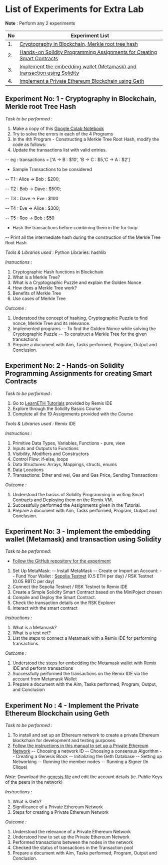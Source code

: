 # List of Experiments for Extra Lab 

**Note** : Perform any 2 experiments

| No | Experiment List |
| -- | --------------- |
| 1. | [Cryptography in Blockchain, Merkle root tree hash](https://github.com/LifnaJos/HBCC601-Blockchain-Platforms/blob/main/PPT/Experiment_List.md#experiment--no-1) |
| 2. | [Hands-on Solidity Programming Assignments for Creating Smart Contracts](https://github.com/LifnaJos/HBCC601-Blockchain-Platforms/blob/main/PPT/Experiment_List.md#experiment--no-2) | 
| 3. | [Implement the embedding wallet (Metamask) and transaction using Solidity](https://github.com/LifnaJos/HBCC601-Blockchain-Platforms/blob/main/PPT/Experiment_List.md#experiment--no-3) |
| 4. | [Implement a Private Ethereum  Blockchain using Geth](https://github.com/LifnaJos/HBCC601-Blockchain-Platforms/blob/main/PPT/Experiment_List.md#experiment--no--4) |

## Experiment  No: 1 - Cryptography in Blockchain, Merkle root Tree Hash

*Task to be performed :*

1. Make a copy of this [Google Colab Notebook](https://colab.research.google.com/drive/1RDlF1gtFp7Bxlkn0IQv01muSbfuTSajh?usp=sharing)
2. Try to solve the errors in each of the 4 Programs
3. In the 4th Program - Constructing a Merkle Tree Root Hash, modify the code as follows:
4. Update the transactions list with valid entries.
   
-- eg : transactions = ['A -> B : $10', 'B -> C : $5,'C -> A : $2']

- Sample Transactions to be considered 

-- T1 : Alice → Bob : $200; 

-- T2 : Bob → Dave : $500; 	

-- T3 : Dave → Eve : $100

-- T4 : Eve → Alice : $300; 	

-- T5 : Roo → Bob : $50

- Hash the transactions before combining them in the for-loop

-- Print all the intermediate hash during the construction of the Merkle Tree Root Hash

*Tools & Libraries used :* Python Libraries: hashlib

*Instructions :*
1. Cryptographic Hash functions in Blockchain
2. What is a Merkle Tree?
3. What is a Cryptographic Puzzle and explain the Golden Nonce
4. How does a Merkle Tree work?
5. Benefits of Merkle Tree
6. Use cases of Merkle Tree

*Outcome :*
1. Understood the concept of hashing, Cryptographic Puzzle to find nonce, Merkle Tree and its relevance.
2. Implemented programs
-- To find the Golden Nonce while solving the Cryptographic Puzzle
-- To construct a Merkle Tree for the given transactions
3. Prepare a document with Aim, Tasks performed, Program, Output and Conclusion.

## Experiment  No: 2 - Hands-on Solidity Programming Assignments for creating Smart Contracts

*Task to be performed :*
1. Go to [LearnETH Tutorials](https://remix.ethereum.org/#lang=en&optimize=false&runs=200&evmVersion=null) provided by Remix IDE
2. Explore through the Solidity Basics Course
3. Complete all the 19 Assignments provided with the Course

*Tools & Libraries used :* Remix IDE

*Instructions :*
1. Primitive Data Types, Variables, Functions - pure, view
2. Inputs and Outputs to Functions
3. Visibility, Modifiers and Constructors
4. Control Flow: if-else, loops
5. Data Structures: Arrays, Mappings, structs, enums
6. Data Locations
7. Transactions: Ether and wei, Gas and Gas Price, Sending Transactions

*Outcome :*
1. Understood the basics of Solidity Programming in writing Smart Contracts and Deploying them on the Remix VM.
2. Successfully performed the Assignments given in the Tutorial.
3. Prepare a document with Aim, Tasks performed, Program, Output and Conclusion.

## Experiment  No: 3 - Implement the embedding wallet (Metamask) and transaction using Solidity 

*Task to be performed:* 			
- [Follow the GitHub repository for the experiment](https://github.com/LifnaJos/Embedding-Metamask-wallet-with-Remix-IDE-and-perform-transactions/tree/main#readme)
1. Set Up MetaMask:
-- Install MetaMask
-- Create or Import an Account:
-- Fund Your Wallet :  [Sepolia Testnet](https://github.com/LifnaJos/Getting-funds-from-Testnets-to-Metamask-Wallet/blob/main/readme.md#steps-to-get-funds-from-sepolia-testnet) (0.5 ETH per day) / RSK Testnet  (0.05 RBTC per day)
2. Connect the Sepolia Testnet  / RSK Testnet to Remix IDE       
3. Create a Simple Solidity Smart Contract based on the MiniPoject chosen
4. Compile and Deploy the Smart Contract.
5. Check the transaction details on the RSK Explorer
6. Interact with the smart contract 

*Instructions :*
1. What is a Metamask?
2. What is a test net?
3. List the steps to connect a Metamask with a Remix IDE for performing transactions.

*Outcome :*
1. Understood the steps for embedding the Metamask wallet with Remix IDE and perform transactions
2. Successfully performed the transactions on the Remix IDE via the account from Metamask Wallet
3. Prepare a document with the Aim, Tasks performed, Program, Output, and Conclusion

## 	Experiment  No : 4 - Implement the Private Ethereum Blockchain using Geth

*Task to be performed :*
1. To install and set up an Ethereum network to create a private Ethereum blockchain for development and testing purposes. 
2. [Follow the instructions in this manual to set up a Private Ethereum Network](https://github.com/LifnaJos/private_ethereum_setup/blob/main/README.md)
-- Choosing a network ID
-- Choosing a consensus Algorithm
-- Creating a Genesis Block
-- Initializing the Geth Database
-- Setting up Networking
-- Running the member nodes
-- Running a Signer (In Clique)

*Note:* Download the [genesis file](https://drive.google.com/file/d/19Xwg1dKp2B3yhfNfSX81h0LDQRCTqWU6/view?usp=drive_link) and edit the account details (ie. Public Keys of the peers in the network)

*Instructions :*
1. What is Geth?
2. Significance of a Private Ethereum Network
3. Steps for creating a Private Ethereum Network

*Outcome :*
1. Understood the relevance of a Private Ethereum Network
2. Understood how to set up the Private Ethereum Network
3. Performed transactions between the nodes in the network
4. Checked the status of transactions in the Transaction pool
5. Prepare a document with Aim, Tasks performed, Program, Output and Conclusion.
